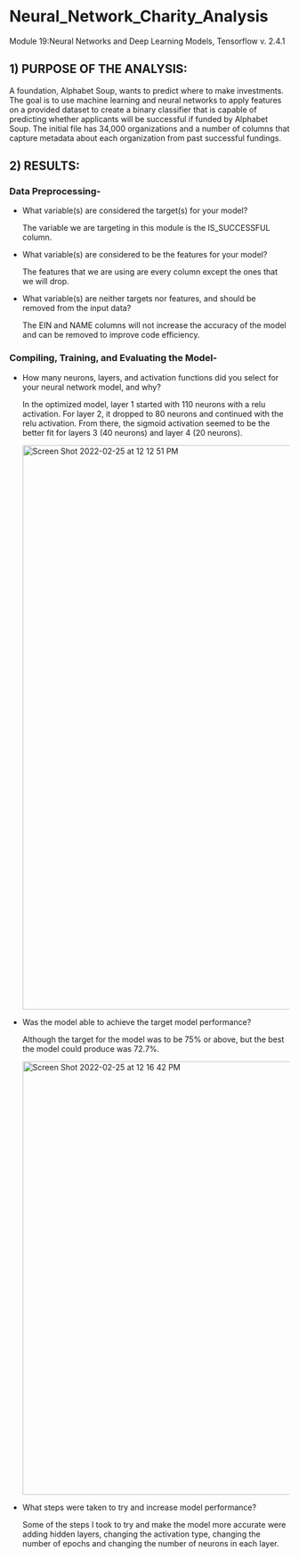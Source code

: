 # Neural_Network_Charity_Analysis
Module 19:Neural Networks and Deep Learning Models, Tensorflow v. 2.4.1

## 1) PURPOSE OF THE ANALYSIS:
A foundation, Alphabet Soup, wants to predict where to make investments. The goal is to use machine learning and neural networks to apply features on a provided dataset to create a binary classifier that is capable of predicting whether applicants will be successful if funded by Alphabet Soup. The initial file has 34,000 organizations and a number of columns that capture metadata about each organization from past successful fundings.

## 2) RESULTS:
### Data Preprocessing-

  * What variable(s) are considered the target(s) for your model?
  
    The variable we are targeting in this module is the IS_SUCCESSFUL column.

  * What variable(s) are considered to be the features for your model?
    
    The features that we are using are every column except the ones that we will drop.

  * What variable(s) are neither targets nor features, and should be removed from the input data?
    
    The EIN and NAME columns will not increase the accuracy of the model and can be removed to improve code efficiency.
    
### Compiling, Training, and Evaluating the Model-

  * How many neurons, layers, and activation functions did you select for your neural network model, and why?
  
    In the optimized model, layer 1 started with 110 neurons with a relu activation. For layer 2, it dropped to 80 neurons and continued with the relu activation.       From there, the sigmoid activation seemed to be the better fit for layers 3 (40 neurons) and layer 4 (20 neurons).
    
    <img width="1013" alt="Screen Shot 2022-02-25 at 12 12 51 PM" src="https://user-images.githubusercontent.com/91294352/155759059-e5dfe23d-97d6-467e-a761-d561f1b9cc7e.png">

  * Was the model able to achieve the target model performance?

    Although the target for the model was to be 75% or above, but the best the model could produce was 72.7%.
    
    <img width="778" alt="Screen Shot 2022-02-25 at 12 16 42 PM" src="https://user-images.githubusercontent.com/91294352/155759081-b83dad3f-fb84-447a-b4ce-1e5a2b133e5c.png">
    
  * What steps were taken to try and increase model performance?

    Some of the steps I took to try and make the model more accurate were adding hidden layers, changing the activation type, changing the number of epochs and         changing the number of neurons in each layer.
    
    
